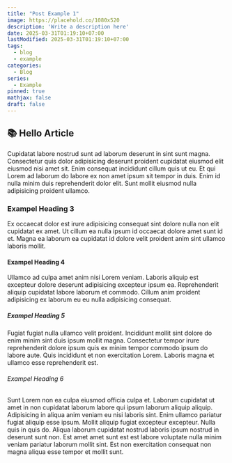 ```yaml
---
title: "Post Example 1"
image: https://placehold.co/1080x520
description: 'Write a description here'
date: 2025-03-31T01:19:10+07:00
lastModified: 2025-03-31T01:19:10+07:00
tags:
  - blog
  - example
categories:
  - Blog
series:
  - Example
pinned: true
mathjax: false
draft: false
---
```


## 📚 Hello Article 
Cupidatat labore nostrud sunt ad laborum deserunt in sint sunt magna. Consectetur quis dolor adipisicing deserunt proident cupidatat eiusmod elit eiusmod nisi amet sit. Enim consequat incididunt cillum quis ut eu. Et qui Lorem ad laborum do labore ex non amet ipsum sit tempor in duis. Enim id nulla minim duis reprehenderit dolor elit. Sunt mollit eiusmod nulla adipisicing proident ullamco.

### Exampel Heading 3
Ex occaecat dolor est irure adipisicing consequat sint dolore nulla non elit cupidatat ex amet. Ut cillum ea nulla ipsum id occaecat dolore amet sunt id et. Magna ea laborum ea cupidatat id dolore velit proident anim sint ullamco laboris mollit.

#### Exampel Heading 4
Ullamco ad culpa amet anim nisi Lorem veniam. Laboris aliquip est excepteur dolore deserunt adipisicing excepteur ipsum ea. Reprehenderit aliquip cupidatat labore laborum et commodo. Cillum anim proident adipisicing ex laborum eu eu nulla adipisicing consequat.

##### Exampel Heading 5
Fugiat fugiat nulla ullamco velit proident. Incididunt mollit sint dolore do enim minim sint duis ipsum mollit magna. Consectetur tempor irure reprehenderit dolore ipsum quis ex minim tempor commodo ipsum do labore aute. Quis incididunt et non exercitation Lorem. Laboris magna et ullamco esse reprehenderit est.

###### Exampel Heading 6
Sunt Lorem non ea culpa eiusmod officia culpa et. Laborum cupidatat ut amet in non cupidatat laborum labore qui ipsum laborum aliquip aliquip. Adipisicing in aliqua anim veniam eu nisi laboris sint. Enim ullamco pariatur fugiat aliquip esse ipsum.
Mollit aliquip fugiat excepteur excepteur. Nulla quis in quis do. Aliqua laborum cupidatat nostrud laboris ipsum nostrud in deserunt sunt non. Est amet amet sunt est est labore voluptate nulla minim veniam pariatur laborum mollit sint. Est non exercitation consequat non magna aliqua esse tempor et mollit sunt.